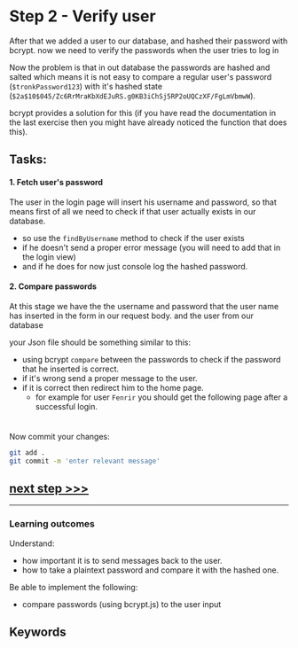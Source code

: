 # Step 2 - Verify user

After that we added a user to our database, and hashed their password with bcrypt. now we need to verify the passwords when the user tries to log in


Now the problem is that in out database the passwords are hashed and salted which means it is not easy to compare a regular user's password (`$tronkPassword123`) with it's hashed state (`$2a$10$045/Zc6RrMraKbXdEJuRS.g0KB3iChSj5RP2oUQCzXF/FgLmVbmwW`).

bcrypt provides a solution for this (if you have read the documentation in the last exercise then you might have already noticed the function that does this).


## Tasks:

#### 1. Fetch user's password

The user in the login page will insert his username and password, so that means first of all we need to check if that user actually exists in our database.

- so use the `findByUsername` method to check if the user exists
- if he doesn't send a proper error message (you will need to add that in the login view)
- and if he does for now just console log the hashed password. 

#### 2. Compare passwords

At this stage we have the the username and password that the user name has inserted in the form in our request body. and the user from our database

your Json file should be something similar to this:

- using bcrypt `compare` between the passwords to check if the password that he inserted is correct.
- if it's wrong send a proper message to the user.
- if it is correct then redirect him to the home page. 
    - for example for user `Fenrir` you should get the following page after a successful login.

<img src="https://i.imgur.com/NeBuwqL.png" alt="" styles="text-align:center;" />





### 
Now commit your changes:

```bash
git add .
git commit -m 'enter relevant message'
```


## [**next step >>>**](walkthrough/step01.md)
---


### Learning outcomes
Understand:
+ how important it is to send messages back to the user.
+ how to take a plaintext password and compare it with the hashed one.

Be able to implement the following:
+ compare passwords (using bcrypt.js) to the user input

## Keywords

